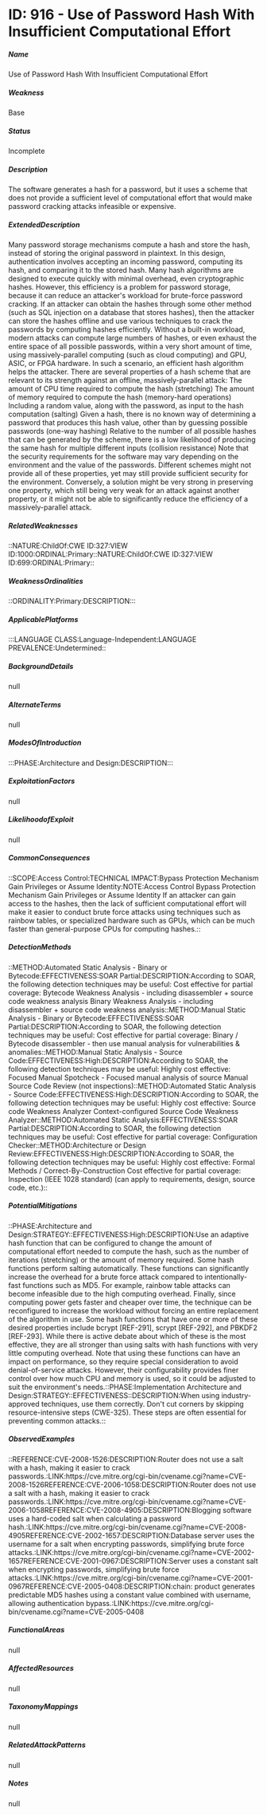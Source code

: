 # ID: 916 - Use of Password Hash With Insufficient Computational Effort
<h5>Name</h5>Use of Password Hash With Insufficient Computational Effort
<h5>Weakness</h5>Base
<h5>Status</h5>Incomplete
<h5>Description</h5>The software generates a hash for a password, but it uses a scheme that does not provide a sufficient level of computational effort that would make password cracking attacks infeasible or expensive.
<h5>ExtendedDescription</h5>Many password storage mechanisms compute a hash and store the hash, instead of storing the original password in plaintext. In this design, authentication involves accepting an incoming password, computing its hash, and comparing it to the stored hash. Many hash algorithms are designed to execute quickly with minimal overhead, even cryptographic hashes. However, this efficiency is a problem for password storage, because it can reduce an attacker's workload for brute-force password cracking. If an attacker can obtain the hashes through some other method (such as SQL injection on a database that stores hashes), then the attacker can store the hashes offline and use various techniques to crack the passwords by computing hashes efficiently. Without a built-in workload, modern attacks can compute large numbers of hashes, or even exhaust the entire space of all possible passwords, within a very short amount of time, using massively-parallel computing (such as cloud computing) and GPU, ASIC, or FPGA hardware. In such a scenario, an efficient hash algorithm helps the attacker. There are several properties of a hash scheme that are relevant to its strength against an offline, massively-parallel attack: The amount of CPU time required to compute the hash (stretching) The amount of memory required to compute the hash (memory-hard operations) Including a random value, along with the password, as input to the hash computation (salting) Given a hash, there is no known way of determining a password that produces this hash value, other than by guessing possible passwords (one-way hashing) Relative to the number of all possible hashes that can be generated by the scheme, there is a low likelihood of producing the same hash for multiple different inputs (collision resistance) Note that the security requirements for the software may vary depending on the environment and the value of the passwords. Different schemes might not provide all of these properties, yet may still provide sufficient security for the environment. Conversely, a solution might be very strong in preserving one property, which still being very weak for an attack against another property, or it might not be able to significantly reduce the efficiency of a massively-parallel attack.
<h5>RelatedWeaknesses</h5>::NATURE:ChildOf:CWE ID:327:VIEW ID:1000:ORDINAL:Primary::NATURE:ChildOf:CWE ID:327:VIEW ID:699:ORDINAL:Primary::
<h5>WeaknessOrdinalities</h5>::ORDINALITY:Primary:DESCRIPTION:::
<h5>ApplicablePlatforms</h5>:::LANGUAGE CLASS:Language-Independent:LANGUAGE PREVALENCE:Undetermined::
<h5>BackgroundDetails</h5>null
<h5>AlternateTerms</h5>null
<h5>ModesOfIntroduction</h5>:::PHASE:Architecture and Design:DESCRIPTION:::
<h5>ExploitationFactors</h5>null
<h5>LikelihoodofExploit</h5>null
<h5>CommonConsequences</h5>::SCOPE:Access Control:TECHNICAL IMPACT:Bypass Protection Mechanism Gain Privileges or Assume Identity:NOTE:Access Control Bypass Protection Mechanism Gain Privileges or Assume Identity If an attacker can gain access to the hashes, then the lack of sufficient computational effort will make it easier to conduct brute force attacks using techniques such as rainbow tables, or specialized hardware such as GPUs, which can be much faster than general-purpose CPUs for computing hashes.::
<h5>DetectionMethods</h5>::METHOD:Automated Static Analysis - Binary or Bytecode:EFFECTIVENESS:SOAR Partial:DESCRIPTION:According to SOAR, the following detection techniques may be useful: Cost effective for partial coverage: Bytecode Weakness Analysis - including disassembler + source code weakness analysis Binary Weakness Analysis - including disassembler + source code weakness analysis::METHOD:Manual Static Analysis - Binary or Bytecode:EFFECTIVENESS:SOAR Partial:DESCRIPTION:According to SOAR, the following detection techniques may be useful: Cost effective for partial coverage: Binary / Bytecode disassembler - then use manual analysis for vulnerabilities & anomalies::METHOD:Manual Static Analysis - Source Code:EFFECTIVENESS:High:DESCRIPTION:According to SOAR, the following detection techniques may be useful: Highly cost effective: Focused Manual Spotcheck - Focused manual analysis of source Manual Source Code Review (not inspections)::METHOD:Automated Static Analysis - Source Code:EFFECTIVENESS:High:DESCRIPTION:According to SOAR, the following detection techniques may be useful: Highly cost effective: Source code Weakness Analyzer Context-configured Source Code Weakness Analyzer::METHOD:Automated Static Analysis:EFFECTIVENESS:SOAR Partial:DESCRIPTION:According to SOAR, the following detection techniques may be useful: Cost effective for partial coverage: Configuration Checker::METHOD:Architecture or Design Review:EFFECTIVENESS:High:DESCRIPTION:According to SOAR, the following detection techniques may be useful: Highly cost effective: Formal Methods / Correct-By-Construction Cost effective for partial coverage: Inspection (IEEE 1028 standard) (can apply to requirements, design, source code, etc.)::
<h5>PotentialMitigations</h5>::PHASE:Architecture and Design:STRATEGY::EFFECTIVENESS:High:DESCRIPTION:Use an adaptive hash function that can be configured to change the amount of computational effort needed to compute the hash, such as the number of iterations (stretching) or the amount of memory required. Some hash functions perform salting automatically. These functions can significantly increase the overhead for a brute force attack compared to intentionally-fast functions such as MD5. For example, rainbow table attacks can become infeasible due to the high computing overhead. Finally, since computing power gets faster and cheaper over time, the technique can be reconfigured to increase the workload without forcing an entire replacement of the algorithm in use. Some hash functions that have one or more of these desired properties include bcrypt [REF-291], scrypt [REF-292], and PBKDF2 [REF-293]. While there is active debate about which of these is the most effective, they are all stronger than using salts with hash functions with very little computing overhead. Note that using these functions can have an impact on performance, so they require special consideration to avoid denial-of-service attacks. However, their configurability provides finer control over how much CPU and memory is used, so it could be adjusted to suit the environment's needs.::PHASE:Implementation Architecture and Design:STRATEGY::EFFECTIVENESS::DESCRIPTION:When using industry-approved techniques, use them correctly. Don't cut corners by skipping resource-intensive steps (CWE-325). These steps are often essential for preventing common attacks.::
<h5>ObservedExamples</h5>::REFERENCE:CVE-2008-1526:DESCRIPTION:Router does not use a salt with a hash, making it easier to crack passwords.:LINK:https://cve.mitre.org/cgi-bin/cvename.cgi?name=CVE-2008-1526REFERENCE:CVE-2006-1058:DESCRIPTION:Router does not use a salt with a hash, making it easier to crack passwords.:LINK:https://cve.mitre.org/cgi-bin/cvename.cgi?name=CVE-2006-1058REFERENCE:CVE-2008-4905:DESCRIPTION:Blogging software uses a hard-coded salt when calculating a password hash.:LINK:https://cve.mitre.org/cgi-bin/cvename.cgi?name=CVE-2008-4905REFERENCE:CVE-2002-1657:DESCRIPTION:Database server uses the username for a salt when encrypting passwords, simplifying brute force attacks.:LINK:https://cve.mitre.org/cgi-bin/cvename.cgi?name=CVE-2002-1657REFERENCE:CVE-2001-0967:DESCRIPTION:Server uses a constant salt when encrypting passwords, simplifying brute force attacks.:LINK:https://cve.mitre.org/cgi-bin/cvename.cgi?name=CVE-2001-0967REFERENCE:CVE-2005-0408:DESCRIPTION:chain: product generates predictable MD5 hashes using a constant value combined with username, allowing authentication bypass.:LINK:https://cve.mitre.org/cgi-bin/cvename.cgi?name=CVE-2005-0408
<h5>FunctionalAreas</h5>null
<h5>AffectedResources</h5>null
<h5>TaxonomyMappings</h5>null
<h5>RelatedAttackPatterns</h5>null
<h5>Notes</h5>null

